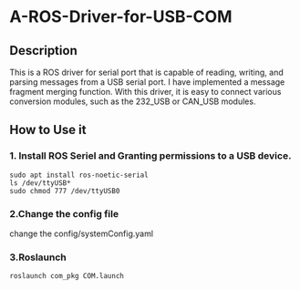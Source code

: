# A-ROS-Driver-for-USB-COM
## Description
This is a ROS driver for serial port that is capable of reading, writing, and parsing messages from a USB serial port. 
I have implemented a message fragment merging function. With this driver, it is easy to connect various conversion modules, such as the 232_USB or CAN_USB modules.

## How to Use it
### 1. Install ROS Seriel and Granting permissions to a USB device.
    sudo apt install ros-noetic-serial
    ls /dev/ttyUSB*
    sudo chmod 777 /dev/ttyUSB0

### 2.Change the config file
change the config/systemConfig.yaml

### 3.Roslaunch
    roslaunch com_pkg COM.launch
